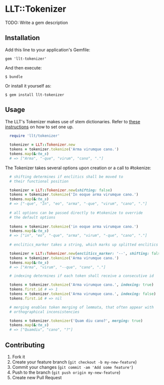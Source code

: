 # LLT::Tokenizer

TODO: Write a gem description

## Installation

Add this line to your application's Gemfile:

    gem 'llt-tokenizer'

And then execute:

    $ bundle

Or install it yourself as:

    $ gem install llt-tokenizer

## Usage

The LLT's Tokenizer makes use of stem dictionaries. Refer to [these instructions](http://github.com/latin-language-toolkit/llt-db_handler "llt-db_handler") on how to set one up.

```ruby
  require 'llt/tokenizer'
 
  tokenizer = LLT::Tokenizer.new
  tokens = tokenizer.tokenize('Arma virumque cano.')
  tokens.map(&:to_s)
  # => ["Arma", "-que", "virum", "cano", "."]
```

The Tokenizer takes several options upon creation or a call to #tokenize:

```ruby
  # shifting determines if enclitics shall be moved to
  # their functional position

  tokenizer = LLT::Tokenizer.new(shifting: false)
  tokens = tokenizer.tokenize('In eoque arma virumque cano.')
  tokens.map(&:to_s)
  # => ["-que", "In", "eo", "arma", "-que", "virum", "cano", "."]
  
  # all options can be passed directly to #tokenize to override
  # the default options
 
  tokens = tokenizer.tokenize('in eoque arma virumque cano.')
  tokens.map(&:to_s)
  # => ["in", "eo", "-que", "arma", "virum", "-que", "cano", "."]
  
  # enclitics_marker takes a string, which marks up splitted enclitics

  tokenizer = LLT::Tokenizer.new(enclitics_marker: '--', shifting: false)
  tokens = tokenizer.tokenize('Arma virumque cano.')
  tokens.map(&:to_s)
  # => ["Arma", "virum", "--que", "cano", "."]

  # indexing determines if each token shall receive a consecutive id

  tokens = tokenizer.tokenize('Arma virumque cano.', indexing: true)
  tokens.first.id # => 1
  tokens = tokenizer.tokenize('Arma virumque cano.', indexing: false)
  tokens.first.id # => nil

  # merging enables token merging of lemmata, that often appear with
  # orthographical inconsistencies

  tokens = tokenizer.tokenizer('Quam diu cano?', merging: true)
  tokens.map(&:to_s)
  # => ["Quamdiu", "cano", "?"]
```



## Contributing

1. Fork it
2. Create your feature branch (`git checkout -b my-new-feature`)
3. Commit your changes (`git commit -am 'Add some feature'`)
4. Push to the branch (`git push origin my-new-feature`)
5. Create new Pull Request
